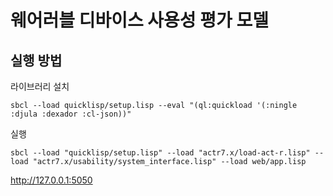# 웨어러블 디바이스 사용성 평가 모델

## 실행 방법

라이브러리 설치

```
sbcl --load quicklisp/setup.lisp --eval "(ql:quickload '(:ningle :djula :dexador :cl-json))"
```

실행

```
sbcl --load "quicklisp/setup.lisp" --load "actr7.x/load-act-r.lisp" --load "actr7.x/usability/system_interface.lisp" --load web/app.lisp
```

http://127.0.0.1:5050

```